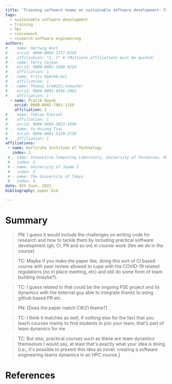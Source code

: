 ```yaml
---
title: 'Training software teams on sustainable software development: From coursework to research projects'
tags:
  - sustainable software development
  - training
  - hpc
  - coursework
  - research software engineering
authors:
#  - name: Hartwig Anzt
#    orcid: 0000-0003-2177-952X
#    affiliation: "1, 2" # (Multiple affiliations must be quoted)
#  - name: Terry Cojean
#    orcid: 0000-0002-1560-921X
#    affiliation: 1 
#  - name: Fritz G&#246;bel
#    affiliation: 1 
#  - name: Thomas Gr&#252;tzmacher
#    orcid: 0000-0001-9346-2981
#    affiliation: 1
  - name: Pratik Nayak 
    orcid: 0000-0002-7961-1159
    affiliation: 1 
#  - name: Tobias Ribizel 
#    affiliation: 1 
#    orcid: 0000-0003-3023-1849
#  - name: Yu-Hsiang Tsai 
#    orcid: 0000-0001-5229-3739
#    affiliation: 1 
affiliations:
 - name: Karlsruhe Institute of Technology
   index: 1
 # - name: Innovative Computing Laboratory, University of Tennessee, Knoxville 
 #   index: 2
 # - name: University of Jaume I 
 #   index: 3
 # - name: The University of Tokyo 
 #   index: 4
date: 9th June, 2021.
bibliography: paper.bib

---
```


# Summary

> PN: I guess it would include the challenges on writing code for research and how
> to tackle them by including practical software development (git, CI, PR and so
> on) in course-work (like we do in the course).

> TC: Maybe if you make the paper like, doing this sort of CI based course with peer
> review allowed to cope with the COVID-19 related regulations (no in place
> meeting, etc) and still do some form of team building (maybe?).


> TC: I guess related to that could be the ongoing PSE project and its dynamics with
> the external guy able to integrate thanks to using github based PR etc.


> PN: [Does the paper match CW21 theme?]

> TC: I think it matches as well, if nothing else for the fact that you teach
> courses mainly to find students to join your team, that's part of team
> dynamics for me

> TC: But also, practical courses such as these are team dynamics themselves I would say, at least that's exactly what your idea is doing. [i.e., it's possible to present this idea as novel: creating a software engineering teams dynamics in an HPC course.]


# References
